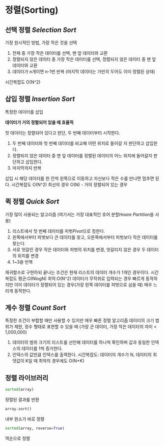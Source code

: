 
정렬(Sorting)
================
## 선택 정렬 *Selection Sort*
가장 원시적인 방법, 가장 작은 것을 선택
1. 전체 중 가장 작은 데이터를 선택, 맨 앞 데이터와 교환
2. 정렬되지 않은 데이터 중 가장 작은 데이터를 선택, 정렬되지 않은 데이터 중 맨 앞 데이터와 교환
3. 데이터가 n개이면 n-1번 반복 (마지막 데이터는 가만히 두어도 이미 정렬된 상태)

시간복잡도 O(N^2)

## 삽입 정렬 *Insertion Sort*
특정한 데이터를 삽입

**데이터가 거의 정렬되어 있을 때 효율적**

첫 데이터는 정렬되어 있다고 판단, 두 번째 데이터부터 시작한다.
1. 두 번째 데이터와 첫 번째 데이터를 비교해 어떤 위치로 들어갈 지 판단하고 삽입한다.
2. 정렬되지 않은 데이터 중 맨 앞 데이터를 정렬된 데이터의 어느 위치에 들어갈지 판단하고 삽입한다.
3. 마지막까지 반복

삽입 시 해당 데이터를 한 칸씩 왼쪽으로 이동하고 자신보다 작은 수를 만나면 멈추면 된다.
시간복잡도 O(N^2)
최선의 경우 O(N) - 거의 정렬되어 있는 경우 

## 퀵 정렬 *Quick Sort*
가장 많이 사용되는 알고리즘 (여기서는 가장 대표적인 호어 분할*Hoare Partition*을 사용)

1. 리스트에서 첫 번째 데이터를 피벗*Pivot*으로 정한다. 
2. 왼쪽에서부터 피벗보다 큰 데이터를 찾고, 오른쪽에서부터 피벗보다 작은 데이터를 찾는다. 
3. 서로 엇갈린 경우 작은 데이터와 피벗의 위치를 변경, 엇갈리지 않은 경우 두 데이터의 위치를 변경
4. 1~3을 반복

재귀함수로 구현하되 끝나는 조건은 현재 리스트의 데이터 개수가 1개인 경우이다. 
시간복잡도 평균:O(NlogN) 최악:O(N^2)
데이터가 무작위로 입력되는 경우 빠르게 동작하지만 이미 데이터가 정렬되어 있는 경우(가장 왼쪽 데이터를 피벗으로 삼을 때) 매우 느리게 동작한다.

## 계수 정렬 *Count Sort*
특정한 조건이 부합할 때만 사용할 수 있지만 매우 빠른 정렬 알고리즘
데이터의 크기 범위가 제한, 정수 형태로 표현할 수 있을 때 (가장 큰 데이터, 가장 작은 데이터의 차이 < 1,000,000)
1. 데이터의 범위 크기의 리스트를 선언해 데이터를 하나씩 확인하며 값과 동일한 인덱스의 데이터를 1씩 증가한다.
2. 인덱스의 값만큼 인덱스를 출력한다.
시간복잡도: 데이터의 개수가 N, 데이터의 최댓값이 K일 때 최악의 경우에도 O(N+K)

## 정렬 라이브러리
```python
sorted(array) 
```
정렬된 결과를 반환
```python
array.sort()
```
내부 원소가 바로 정렬
```python
sorted(array, reverse=True)
```
역순으로 정렬
